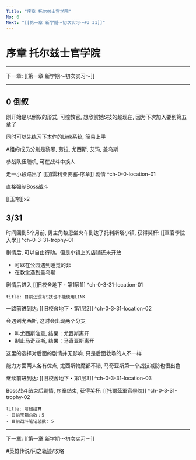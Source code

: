 ```yaml
---
Title: "序章 托尔兹士官学院"
No: 0
Next: "[[第一章 新学期～初次实习～#3 31]]"
---
```


# 序章 托尔兹士官学院

---

下一章: [[第一章 新学期～初次实习～]]

---

## 0 倒叙
刚开始是以倒叙的形式, 可控教官, 想欣赏她S技的趁现在, 因为下次加入要到第五章了

同时可以先练习下本作的Link系统, 简易上手

A组的成员分别是黎恩, 劳拉, 尤西斯, 艾玛, 盖乌斯

参战队伍随机, 可在战斗中换人

走一小段路出了 [[加雷利亚要塞-序章]] 剧情 ^ch-0-0-location-01

直接强制Boss战斗

[[玉帘]]x2

## 3/31
时间回到5个月前, 男主角黎恩坐火车到达了托利斯塔小镇, 获得奖杯: [[軍官學院入學]] ^ch-0-3-31-trophy-01

剧情后, 可以自由行动。但是小镇上的店铺还未开放
- 可以在公园遇到睡觉的菲
- 在教堂遇到盖乌斯

剧情后进入 [[旧校舍地下・第1层1]] ^ch-0-3-31-location-01

```ad-tip
title: 目前还没有S技也不能使用LINK
```

一路前进到达: [[旧校舍地下・第1层2]] ^ch-0-3-31-location-02

会遇到尤西斯, 这时会出现两个分支
- 叫尤西斯注意, 结果：尤西斯离开
- 制止马奇亚斯, 结果：马奇亚斯离开

这里的选择对后面的剧情并无影响, 只是后面救场的人不一样

能力方面两人各有优点, 尤西斯物魔都不错, 马奇亚斯第一个战技减防也很出色

继续前进到达: [[旧校舍地下・第1层3]] ^ch-0-3-31-location-03

Boss战斗结束后剧情, 序章结束, 获得奖杯: [[托爾茲軍官學院]] ^ch-0-3-31-trophy-02

```ad-info
title: 阶段结算
- 目前宝箱总数：5
- 目前战斗笔记总数: 5
```

---
下一章: [[第一章 新学期～初次实习～]]

#英雄传说/闪之轨迹/攻略 